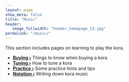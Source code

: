 ```yaml
---
layout: page
show_meta: false
title: "Music"
header:
   image_fullwidth: "header_homepage_13.jpg"
permalink: "/music/"
---
```

This section includes pages on learning to play the kora.

- **<a href="{{ site.url }}{{ site.baseurl }}/learn/buying/">Buying ›</a>** Things to know when buying a kora 
- **<a href="{{ site.url }}{{ site.baseurl }}/learn/tuning/">Tuning ›</a>** How to tune a kora 
- **<a href="{{ site.url }}{{ site.baseurl }}/learn/practice/">Practice ›</a>** Some practice hints and tips 
- **<a href="{{ site.url }}{{ site.baseurl }}/learn/notation/">Notation ›</a>** Writing down kora music 
